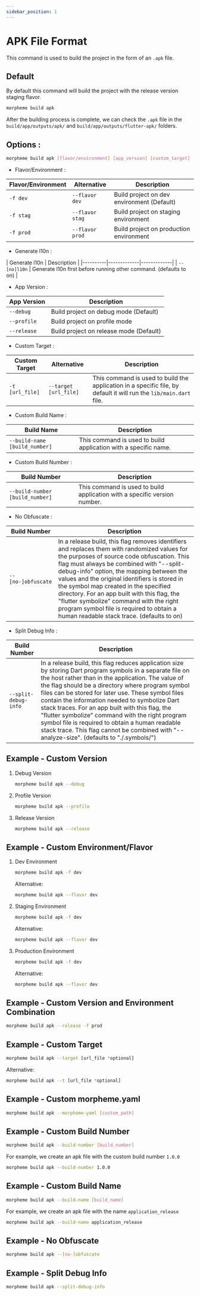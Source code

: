 ```yaml
---
sidebar_position: 1
---
```


# APK File Format
This command is used to build the project in the form of an `.apk` file.

## Default
By default this command will build the project with the release version staging flavor.
```bash
morpheme build apk
```
After the building process is complete, we can check the `.apk` file in the `build/app/outputs/apk/` and `build/app/outputs/flutter-apk/` folders.

## Options :

```bash
morpheme build apk [flavor/environment] [app_version] [custom_target] [build_number] [build_name] [[no-]obfuscate] [split-debug-info]
```
- Flavor/Environment :  
  
| Flavor/Environment | Alternative | Description |
|----------|-------------|-------------|
| `-f dev` | `--flavor dev` | Build project on dev environment (Default) |
| `-f stag` | `--flavor stag` | Build project on staging environment|
| `-f prod` | `--flavor prod` | Build project on production environment |

- Generate l10n :  
  
| Generate l10n | Description |
|----------|-------------|-------------|
| `--[no]l10n` | Generate l10n first before running other command. (defaults to on) |

- App Version :

| App Version | Description |
|----------|-------------|
| `--debug` | Build project on debug mode (Default) |
| `--profile` | Build project on profile mode|
| `--release` | Build project on release mode (Default) |

- Custom Target :
  
| Custom Target | Alternative | Description |
|----------|-------------|-------------|
| `-t [url_file]` | `--target [url_file]` | This command is used to build the application in a specific file, by default it will run the `lib/main.dart` file. |

- Custom Build Name :
  
| Build Name | Description |
|----------|-------------|
| `--build-name [build_number]` | This command is used to build application with a specific name.|

- Custom Build Number :
  
| Build Number | Description |
|----------|-------------|
| `--build-number [build_number]` | This command is used to build application with a specific version number.|

- No Obfuscate :

| Build Number | Description |
|----------|-------------|
| `--[no-]obfuscate` | In a release build, this flag removes identifiers and replaces them with randomized values for the purposes of source code obfuscation. This flag must always be combined with "--split-debug-info" option, the mapping between the values and the original identifiers is stored in the symbol map created in the specified directory. For an app built with this flag, the "flutter symbolize" command with the right program symbol file is required to obtain a human readable stack trace. (defaults to on)|

- Split Debug Info :
  
| Build Number | Description |
|----------|-------------|
| `--split-debug-info` | In a release build, this flag reduces application size by storing Dart program symbols in a separate file on the host rather than in the application. The value of the flag should be a directory where program symbol files can be stored for later use. These symbol files contain the information needed to symbolize Dart stack traces. For an app built with this flag, the "flutter symbolize" command with the right program symbol file is required to obtain a human readable stack trace. This flag cannot be combined with "--analyze-size". (defaults to "./.symbols/") |

## Example - Custom Version
1. Debug Version
    ```bash
    morpheme build apk --debug
    ```

2. Profile Version
    ```bash
    morpheme build apk --profile
    ```

3. Release Version
    ```bash
    morpheme build apk --release
    ```

## Example - Custom Environment/Flavor

1. Dev Environment
    ```bash
    morpheme build apk -f dev
    ```
    Alternative:
    ```bash
    morpheme build apk --flavor dev
    ```
2. Staging Environment
    ```bash
    morpheme build apk -f dev
    ```
    Alternative:
    ```bash
    morpheme build apk --flavor dev
    ```
3. Production Environment
    ```bash
    morpheme build apk -f dev
    ```
    Alternative:
    ```bash
    morpheme build apk --flavor dev
    ```

## Example - Custom Version and Environment Combination
```bash
morpheme build apk --release -f prod
```

## Example - Custom Target
```bash
morpheme build apk --target [url_file *optional]
```
Alternative:
```bash
morpheme build apk --t [url_file *optional]
```

## Example - Custom morpheme.yaml
```bash
morpheme build apk --morpheme-yaml [custom_path]
```
## Example - Custom Build Number
```bash
morpheme build apk --build-number [build_number]
```
For example, we create an apk file with the custom build number `1.0.0`
```bash
morpheme build apk --build-number 1.0.0
```

## Example - Custom Build Name
```bash
morpheme build apk --build-name [build_name]
```
For example, we create an apk file with the name `application_release`
```bash
morpheme build apk --build-name application_release
```

## Example - No Obfuscate
```bash
morpheme build apk --[no-]obfuscate
```

## Example - Split Debug Info
```bash
morpheme build apk --split-debug-info
```